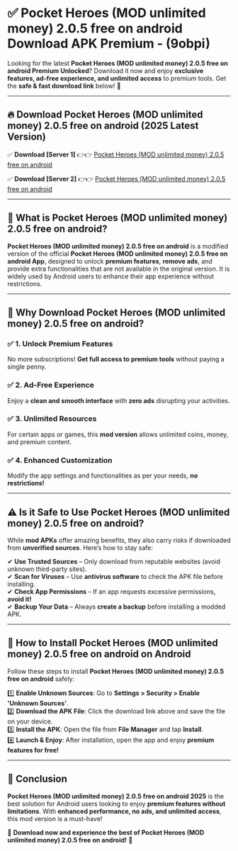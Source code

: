 
# ✅ Pocket Heroes (MOD unlimited money) 2.0.5 free on android Download APK Premium -  (9obpi) 

Looking for the latest **Pocket Heroes (MOD unlimited money) 2.0.5 free on android Premium Unlocked**? Download it now and enjoy **exclusive features, ad-free experience, and unlimited access** to premium tools. Get the **safe & fast download link** below! 🚀

---

## 🔥 Download Pocket Heroes (MOD unlimited money) 2.0.5 free on android (2025 Latest Version)

✅ **Download [Server 1]** 👉👉 [Pocket Heroes (MOD unlimited money) 2.0.5 free on android ](https://apkcomod.com?title=Pocket_Heroes_(MOD_unlimited_money)_2.0.5_free_on_android)  

✅ **Download [Server 2]** 👉👉 [Pocket Heroes (MOD unlimited money) 2.0.5 free on android ](https://apkcomod.com?title=Pocket_Heroes_(MOD_unlimited_money)_2.0.5_free_on_android)  


---

## 📌 What is Pocket Heroes (MOD unlimited money) 2.0.5 free on android?

**Pocket Heroes (MOD unlimited money) 2.0.5 free on android** is a modified version of the official **Pocket Heroes (MOD unlimited money) 2.0.5 free on android App**, designed to unlock **premium features**, **remove ads**, and provide extra functionalities that are not available in the original version. It is widely used by Android users to enhance their app experience without restrictions.

---

## 🌟 Why Download Pocket Heroes (MOD unlimited money) 2.0.5 free on android?

### ✅ 1. Unlock Premium Features
No more subscriptions! **Get full access to premium tools** without paying a single penny.

### ✅ 2. Ad-Free Experience
Enjoy a **clean and smooth interface** with **zero ads** disrupting your activities.

### ✅ 3. Unlimited Resources
For certain apps or games, this **mod version** allows unlimited coins, money, and premium content.

### ✅ 4. Enhanced Customization
Modify the app settings and functionalities as per your needs, **no restrictions!**

---

## ⚠️ Is it Safe to Use Pocket Heroes (MOD unlimited money) 2.0.5 free on android?

While **mod APKs** offer amazing benefits, they also carry risks if downloaded from **unverified sources**. Here’s how to stay safe:

✔ **Use Trusted Sources** – Only download from reputable websites (avoid unknown third-party sites).  
✔ **Scan for Viruses** – Use **antivirus software** to check the APK file before installing.  
✔ **Check App Permissions** – If an app requests excessive permissions, **avoid it!**  
✔ **Backup Your Data** – Always **create a backup** before installing a modded APK.

---

## 📲 How to Install Pocket Heroes (MOD unlimited money) 2.0.5 free on android on Android

Follow these steps to install **Pocket Heroes (MOD unlimited money) 2.0.5 free on android** safely:

1️⃣ **Enable Unknown Sources**: Go to **Settings > Security > Enable 'Unknown Sources'**.  
2️⃣ **Download the APK File**: Click the download link above and save the file on your device.  
3️⃣ **Install the APK**: Open the file from **File Manager** and tap **Install**.  
4️⃣ **Launch & Enjoy**: After installation, open the app and enjoy **premium features for free!**

---

## 🚀 Conclusion

**Pocket Heroes (MOD unlimited money) 2.0.5 free on android 2025** is the best solution for Android users looking to enjoy **premium features without limitations**. With **enhanced performance, no ads, and unlimited access**, this mod version is a must-have!

🔻 **Download now and experience the best of Pocket Heroes (MOD unlimited money) 2.0.5 free on android!** 🔻

